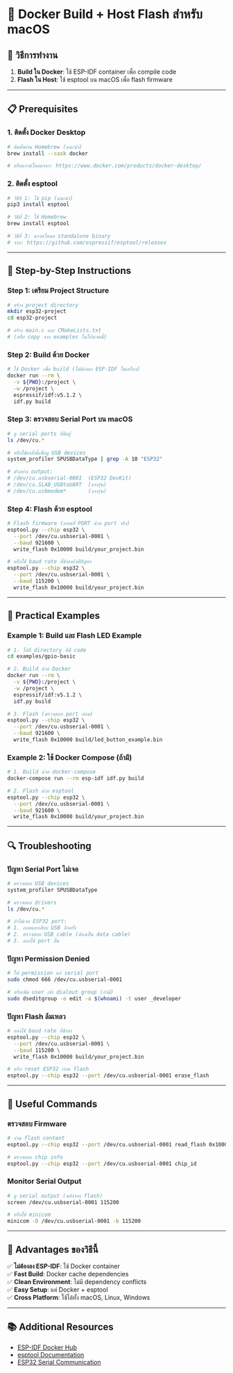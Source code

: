 # 🐳 Docker Build + Host Flash สำหรับ macOS

## 🎯 วิธีการทำงาน
1. **Build ใน Docker**: ใช้ ESP-IDF container เพื่อ compile code
2. **Flash ใน Host**: ใช้ esptool บน macOS เพื่อ flash firmware

---

## 📋 Prerequisites

### 1. ติดตั้ง Docker Desktop
```bash
# ติดตั้งผ่าน Homebrew (แนะนำ)
brew install --cask docker

# หรือดาวน์โหลดจาก: https://www.docker.com/products/docker-desktop/
```

### 2. ติดตั้ง esptool
```bash
# วิธีที่ 1: ใช้ pip (แนะนำ)
pip3 install esptool

# วิธีที่ 2: ใช้ Homebrew
brew install esptool

# วิธีที่ 3: ดาวน์โหลด standalone binary
# จาก: https://github.com/espressif/esptool/releases
```

---

## 🔧 Step-by-Step Instructions

### Step 1: เตรียม Project Structure
```bash
# สร้าง project directory
mkdir esp32-project
cd esp32-project

# สร้าง main.c และ CMakeLists.txt
# (หรือ copy จาก examples ในโปรเจคนี้)
```

### Step 2: Build ด้วย Docker
```bash
# ใช้ Docker เพื่อ build (ไม่ต้องลง ESP-IDF ในเครื่อง)
docker run --rm \
  -v ${PWD}:/project \
  -w /project \
  espressif/idf:v5.1.2 \
  idf.py build
```

### Step 3: ตรวจสอบ Serial Port บน macOS
```bash
# ดู serial ports ที่มีอยู่
ls /dev/cu.*

# หรือใช้คำสั่งนี้เพื่อดู USB devices
system_profiler SPUSBDataType | grep -A 10 "ESP32"

# ตัวอย่าง output:
# /dev/cu.usbserial-0001  (ESP32 DevKit)
# /dev/cu.SLAB_USBtoUART  (บางรุ่น)
# /dev/cu.usbmodem*       (บางรุ่น)
```

### Step 4: Flash ด้วย esptool
```bash
# Flash firmware (แทนที่ PORT ด้วย port จริง)
esptool.py --chip esp32 \
  --port /dev/cu.usbserial-0001 \
  --baud 921600 \
  write_flash 0x10000 build/your_project.bin

# หรือใช้ baud rate ที่ช้าลงถ้ามีปัญหา
esptool.py --chip esp32 \
  --port /dev/cu.usbserial-0001 \
  --baud 115200 \
  write_flash 0x10000 build/your_project.bin
```

---

## 🚀 Practical Examples

### Example 1: Build และ Flash LED Example
```bash
# 1. ไปที่ directory ที่มี code
cd examples/gpio-basic

# 2. Build ด้วย Docker
docker run --rm \
  -v ${PWD}:/project \
  -w /project \
  espressif/idf:v5.1.2 \
  idf.py build

# 3. Flash (ตรวจสอบ port ก่อน)
esptool.py --chip esp32 \
  --port /dev/cu.usbserial-0001 \
  --baud 921600 \
  write_flash 0x10000 build/led_button_example.bin
```

### Example 2: ใช้ Docker Compose (ถ้ามี)
```bash
# 1. Build ด้วย docker-compose
docker-compose run --rm esp-idf idf.py build

# 2. Flash ด้วย esptool
esptool.py --chip esp32 \
  --port /dev/cu.usbserial-0001 \
  --baud 921600 \
  write_flash 0x10000 build/your_project.bin
```

---

## 🔍 Troubleshooting

### ปัญหา Serial Port ไม่เจอ
```bash
# ตรวจสอบ USB devices
system_profiler SPUSBDataType

# ตรวจสอบ drivers
ls /dev/cu.*

# ถ้าไม่เจอ ESP32 port:
# 1. ถอดและเสียบ USB อีกครั้ง
# 2. ตรวจสอบ USB cable (ต้องเป็น data cable)
# 3. ลองใช้ port อื่น
```

### ปัญหา Permission Denied
```bash
# ให้ permission แก่ serial port
sudo chmod 666 /dev/cu.usbserial-0001

# หรือเพิ่ม user เข้า dialout group (ถ้ามี)
sudo dseditgroup -o edit -a $(whoami) -t user _developer
```

### ปัญหา Flash ล้มเหลว
```bash
# ลองใช้ baud rate ที่ช้าลง
esptool.py --chip esp32 \
  --port /dev/cu.usbserial-0001 \
  --baud 115200 \
  write_flash 0x10000 build/your_project.bin

# หรือ reset ESP32 ก่อน flash
esptool.py --chip esp32 --port /dev/cu.usbserial-0001 erase_flash
```

---

## 📝 Useful Commands

### ตรวจสอบ Firmware
```bash
# อ่าน flash content
esptool.py --chip esp32 --port /dev/cu.usbserial-0001 read_flash 0x10000 0x1000 flash_dump.bin

# ตรวจสอบ chip info
esptool.py --chip esp32 --port /dev/cu.usbserial-0001 chip_id
```

### Monitor Serial Output
```bash
# ดู serial output (หลังจาก flash)
screen /dev/cu.usbserial-0001 115200

# หรือใช้ minicom
minicom -D /dev/cu.usbserial-0001 -b 115200
```

---

## 🎯 Advantages ของวิธีนี้

✅ **ไม่ต้องลง ESP-IDF**: ใช้ Docker container  
✅ **Fast Build**: Docker cache dependencies  
✅ **Clean Environment**: ไม่มี dependency conflicts  
✅ **Easy Setup**: แค่ Docker + esptool  
✅ **Cross Platform**: ใช้ได้ทั้ง macOS, Linux, Windows  

---

## 📚 Additional Resources

- [ESP-IDF Docker Hub](https://hub.docker.com/r/espressif/idf)
- [esptool Documentation](https://docs.espressif.com/projects/esptool/en/latest/)
- [ESP32 Serial Communication](https://docs.espressif.com/projects/esp-idf/en/latest/esp32/api-guides/console.html)
